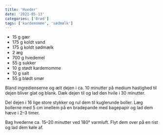 ```yaml
---
title: 'Hveder'
date: '2021-05-13'
categories: ['Brød']
tags: ['kardemomme', 'sødmælk']
---
```


* 15 g gær
* 175 g koldt vand
* 175 g koldt sødmælk
* 2 æg
* 700 g hvedemel
* 55 g sukker
* 10 g stødt kardemomme
* 10 g salt
* 55 g blødt smør

Bland ingredienserne og ælt dejen i ca. 10 minutter på medium hastighed til dejen bliver glat og blank. Dæk dejen til og
lad den hvile i 30 minutter.

Del dejen i 16 lige store stykker og rul dem til kuglerunde boller. Læg bollerne med 5 cm imellem på en bradepande med
bagepapir og lad dem hæve i 2–3 timer.

Bag hvederne ca. 15–20 minutter ved 180° varmluft. Flyt dem over på en rist og lad dem køle af.
